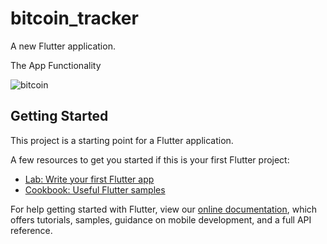 # bitcoin_tracker

A new Flutter application.

The App Functionality

![bitcoin](https://user-images.githubusercontent.com/54930887/71922044-352c2980-319b-11ea-9341-62b2a5782356.gif)

## Getting Started

This project is a starting point for a Flutter application.

A few resources to get you started if this is your first Flutter project:

- [Lab: Write your first Flutter app](https://flutter.dev/docs/get-started/codelab)
- [Cookbook: Useful Flutter samples](https://flutter.dev/docs/cookbook)

For help getting started with Flutter, view our
[online documentation](https://flutter.dev/docs), which offers tutorials,
samples, guidance on mobile development, and a full API reference.
